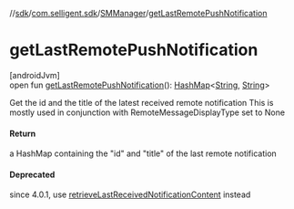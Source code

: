 //[sdk](../../../index.md)/[com.selligent.sdk](../index.md)/[SMManager](index.md)/[getLastRemotePushNotification](get-last-remote-push-notification.md)

# getLastRemotePushNotification

[androidJvm]\
open fun [getLastRemotePushNotification](get-last-remote-push-notification.md)(): [HashMap](https://developer.android.com/reference/kotlin/java/util/HashMap.html)&lt;[String](https://developer.android.com/reference/kotlin/java/lang/String.html), [String](https://developer.android.com/reference/kotlin/java/lang/String.html)&gt;

Get the id and the title of the latest received remote notification This is mostly used in conjunction with RemoteMessageDisplayType set to None

#### Return

a HashMap containing the &quot;id&quot; and &quot;title&quot; of the last remote notification

#### Deprecated

since 4.0.1, use [retrieveLastReceivedNotificationContent](retrieve-last-received-notification-content.md) instead
